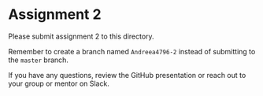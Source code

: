# Assignment 2

Please submit assignment 2 to this directory.

Remember to create a branch named `Andreea4796-2` 
instead of submitting to the `master` branch.

If you have any questions, review the GitHub presentation or reach
out to your group or mentor on Slack.
